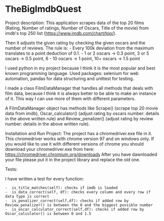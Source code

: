 # TheBigImdbQuest

Project description:
  This application scrapes data of the top 20 films (Rating, Number of ratings, Number of Oscars, Title of the movie) from imdb's top 250 list (https://www.imdb.com/chart/top/).

  Then it adjusts the given rating by checking the given oscars and the number of reviews.
  The rule is:
    - Every 100k deviation from the maximum translates to a point deduction of 0.1. 
    - 1 or 2 oscars → 0.3 point, 3 or 5 oscars → 0.5 point, 6 - 10 oscars → 1 point, 10+ oscars → 1.5 point

  I used python in my project because I think it is the most popular and best known programming language. 
  Used packages: selenium for web automation, pandas for data structuring and unittest for testing.

  I made a class FilmDataManager that handles all methods that deals with film data, because I think it is always better to be able to make an instance of it.
  This way I can use more of them with different parameters.
  
  A FilmDataManager object has methods like Scrape() (scrape top 20 movie data from imdb), Oscar_calculator() (adjust rating by oscars number: details in the above written rule)
  and Review_penalizer() (adjust rating by review number: details in the above written rule).


Installation and Run Project:
  The project has a chromedriver.exe file in it. This chromedriver works with chrome version 97 and on windows only. If you would like to use it 
  with different versions of chrome you should download your chromedriver.exe from here: https://chromedriver.chromium.org/downloads
  After you have dawnloaded your file please put it in the project library and replace the old one.

Tests:

  I have written a test for every function:
  
    -  is_title_matches(self): checks if imdb is loaded
    -  is_data_correct(self, df): checks every column and every row if data type is correct
    -  is_penalizer_correct(self,df): checks if added row by Review_penalizer() is between the 0 and the biggest possible number
    -  is_oscar_calculator_correct(self,df): checks if added row by Oscar_calculator() is between 0 and 1.5
       
